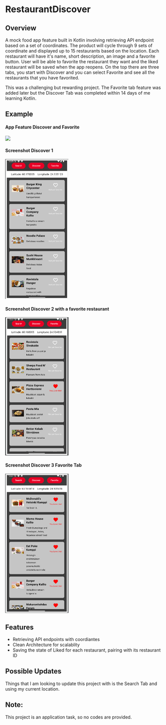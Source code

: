 # RestaurantDiscover

## Overview
A mock food app feature built in Kotlin involving retrieving API endpoint based on a set of coordinates. The product will cycle through 9 sets of coordinate and displayed up to 15 restaurants based on the location. Each restaurant will have it's name, short description, an image and a favorite button. User will be able to favorite the restaurant they want and the liked restaurant will be saved when the app reopens. On the top there are three tabs, you start with Discover and you can select Favorite and see all the restaurants that you have favorited. 

This was a challenging but rewarding project. The Favorite tab feature was added later but the Discover Tab was completed within 14 days of me learning Kotlin.

## Example
<h4>App Feature Discover and Favorite</h4>
<img src="https://i.imgur.com/b3qzGPx.gif" width="250">
<h4>Screenshot Discover 1</h4>
<img src="asset/RestaurantDiscover1.png" width="200">
<h4>Screenshot Discover 2 with a favorite restaurant</h4>
<img src="asset/RestaurantDiscover2.png" width="200">
<h4>Screenshot Discover 3 Favorite Tab</h4>
<img src="asset/RestaurantDiscover3.png" width="200">

## Features
- Retrieving API endpoints with coordiantes
- Clean Architecture for scalablity
- Saving the state of Liked for each restaurant, pairing with its restaurant ID

## Possible Updates
Things that I am looking to update this project with is the Search Tab and using my current location. 

## Note:
This project is an application task, so no codes are provided. 
